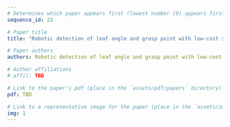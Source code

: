 ```yaml
---
# Determines which paper appears first (lowest number (0) appears first)
sequence_id: 22

# Paper title
title: "Robotic detection of leaf angle and grasp point with low-cost sensors (Poster)"

# Paper authors
authors: Robotic detection of leaf angle and grasp point with low-cost sensors

# Author affiliations
# affil: TBD

# Link to the paper's pdf (place in the `assets/pdf/papers` directory)
pdf: TBD

# Link to a representative image for the paper (place in the `assets/img/papers` directory)
img: 1
---
```

